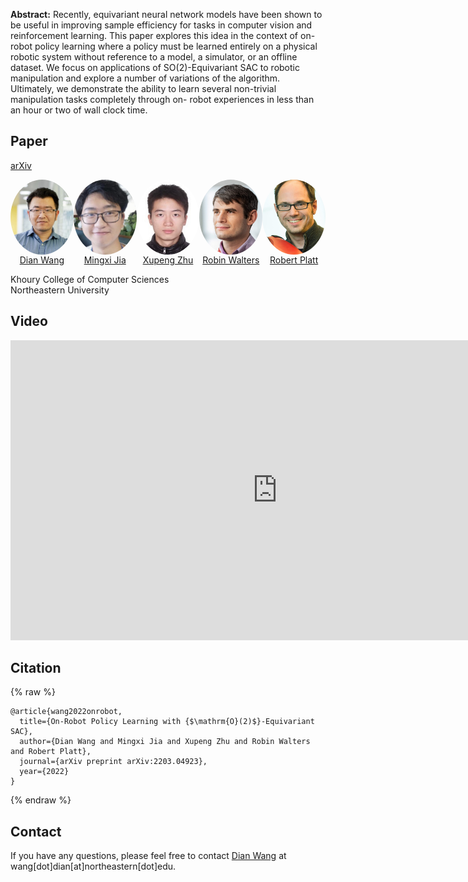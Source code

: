 **Abstract:** Recently, equivariant neural network models have been shown to be useful in improving sample efficiency for tasks in computer vision and reinforcement learning. This paper explores this idea in the context of on-robot policy learning where a policy must be learned entirely on a physical robotic system without reference to a model, a simulator, or an offline dataset. We focus on applications of SO(2)-Equivariant SAC to robotic manipulation and explore a number of variations of the algorithm. Ultimately, we demonstrate the ability to learn several non-trivial manipulation tasks completely through on- robot experiences in less than an hour or two of wall clock time.

<style>
.column {
  float: left;
  width: 33.33%;
}
.lc{
  float: left;
  width: 16.66%;
}
.caption {
    margin: 0;
    vertical-align: baseline;
    text-align: center;
}
img.rounded {
  object-fit: cover;
  border-radius: 50%;
  height: 120px;
  width: 120px;
  margin-left: auto;
  margin-right: auto;
  display: block;
}
.people_column {
  float: left;
  width: 150px;
}
</style>

## Paper
[arXiv](https://arxiv.org/pdf/2203.04923.pdf)  

<div style="width:100%; display:flex">
  <div class="people_column">
    <img src="img/dian.jpeg" class="rounded">
    <p class="caption">
      <a href="https://pointw.github.io">Dian Wang</a>
    </p>
  </div>
  <div class="people_column">
    <img src="img/mingxi.jpg" class="rounded">
    <p class="caption">
      <a href="https://saulbatman.github.io">Mingxi Jia</a>
    </p>
  </div>
  <div class="people_column">
    <img src="img/xupeng.jpg" class="rounded">
    <p class="caption">
      <a href="https://zxp-s-works.github.io">Xupeng Zhu</a>
    </p>
  </div>
  <div class="people_column">
    <img src="img/robin.jpeg" class="rounded">
    <p class="caption">
      <a href="http://mathserver.neu.edu/robin/">Robin Walters</a>
    </p>
  </div>
  <div class="people_column">
    <img src="img/rob.jpeg" class="rounded">
    <p class="caption">
      <a href="http://www.ccs.neu.edu/home/rplatt/">Robert Platt</a>
    </p>
  </div>
</div>

Khoury College of Computer Sciences  
Northeastern University

## Video

<div style="text-align:center">
	<iframe width="853" height="480" src="https://www.youtube.com/embed/HDYoOXMojkY" frameborder="0" allow="autoplay; encrypted-media" allowfullscreen></iframe>
</div>

## Citation
{% raw %}
```
@article{wang2022onrobot,
  title={On-Robot Policy Learning with {$\mathrm{O}(2)$}-Equivariant SAC},
  author={Dian Wang and Mingxi Jia and Xupeng Zhu and Robin Walters and Robert Platt},
  journal={arXiv preprint arXiv:2203.04923},
  year={2022}
}
```
{% endraw %}

## Contact
If you have any questions, please feel free to contact [Dian Wang](https://pointw.github.io) at wang[dot]dian[at]northeastern[dot]edu.
